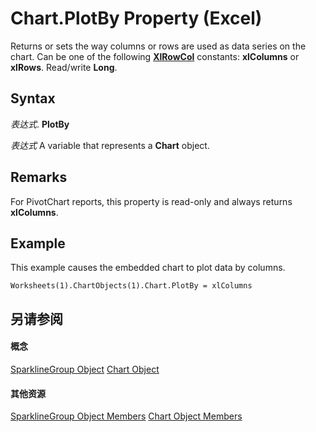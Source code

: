 
# Chart.PlotBy Property (Excel)

Returns or sets the way columns or rows are used as data series on the chart. Can be one of the following  **[XlRowCol](78f808d5-e5e4-bee8-93ae-d2589d854fe7.md)** constants: **xlColumns** or **xlRows**. Read/write **Long**.


## Syntax

 _表达式_. **PlotBy**

 _表达式_ A variable that represents a **Chart** object.


## Remarks

For PivotChart reports, this property is read-only and always returns  **xlColumns**.


## Example

This example causes the embedded chart to plot data by columns.


```
Worksheets(1).ChartObjects(1).Chart.PlotBy = xlColumns
```


## 另请参阅


#### 概念


[SparklineGroup Object](cc694d97-a3d3-3473-2e37-0ede67b97680.md)
[Chart Object](179c32ce-49bd-6f36-ea12-89fb5443f3ea.md)
#### 其他资源


[SparklineGroup Object Members](http://msdn.microsoft.com/library/dad308ee-d69b-748d-d0c8-ad63c643808f%28Office.15%29.aspx)
[Chart Object Members](http://msdn.microsoft.com/library/a3f8ac44-02d6-6f3f-b5e0-23f4bd5d6baf%28Office.15%29.aspx)